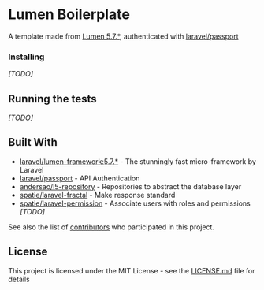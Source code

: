 # Lumen Boilerplate

A template made from [Lumen 5.7.*](https://lumen.laravel.com/), authenticated with [laravel/passport](https://github.com/laravel/passport)



### Installing

*[TODO]*

## Running the tests

*[TODO]*


## Built With

* [laravel/lumen-framework:5.7.*](https://github.com/laravel/lumen-framework) - The stunningly fast micro-framework by Laravel
* [laravel/passport](https://github.com/laravel/passport) - API Authentication
* [andersao/l5-repository](https://github.com/andersao/l5-repository) - Repositories to abstract the database layer
* [spatie/laravel-fractal](https://github.com/spatie/laravel-fractal) - Make response standard
* [spatie/laravel-permission](https://github.com/spatie/laravel-permission) - Associate users with roles and permissions *[TODO]*


See also the list of [contributors](https://github.com/lloricode/lumen-boilerplate/graphs/contributors) who participated in this project.

## License

This project is licensed under the MIT License - see the [LICENSE.md](https://github.com/lloricode/lumen-boilerplate/blob/master/LICENSE) file for details
